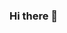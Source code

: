 ### Hi there 👋

<!--
**ryuu12/ryuu12** is a ✨ _special_ ✨ repository because its `README.md` (this file) appears on your GitHub profile.

[![GitHub trophy](https://github-profile-trophy.vercel.app/?username=ryuu12&theme=onedark)](https://github.com/ryo-ma/github-profile-trophy)

<img src="https://github-readme-stats.vercel.app/api?username=ryuu12&count_private=true&show_icons=true" />

<img src="https://github-readme-stats.vercel.app/api/top-langs/?username=ryuu12&layout=compact" />

Here are some ideas to get you started:

- 🔭 I’m currently working on ...
- 🌱 I’m currently learning ...
- 👯 I’m looking to collaborate on ...
- 🤔 I’m looking for help with ...
- 💬 Ask me about ...
- 📫 How to reach me: ...
- 😄 Pronouns: ...
- ⚡ Fun fact: ...
-->
